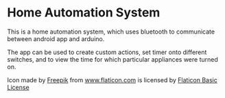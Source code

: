 # Home Automation System
This is a home automation system, which uses bluetooth to communicate between android app and arduino.

The app can be used to create custom actions, set timer onto different switches, and to view the time for which particular appliances were turned on.

<div>Icon made by <a href="https://www.freepik.com/" title="Freepik">Freepik</a> from <a href="https://www.flaticon.com/" 			    title="Flaticon">www.flaticon.com</a> is licensed by <a href="https://file000.flaticon.com/downloads/license/license.pdf" 			    title="Flaticon Basic License" target="_blank">Flaticon Basic License</a></div>

